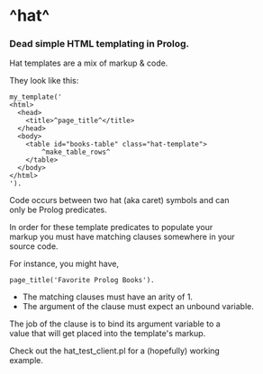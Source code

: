 # ^hat^

### Dead simple HTML templating in Prolog.

Hat templates are a mix of markup & code.

They look like this:

```
my_template('
<html>
  <head>
    <title>^page_title^</title>
  </head>
  <body>
    <table id="books-table" class="hat-template">
        ^make_table_rows^
    </table>
  </body>
</html>
').
```

Code occurs between two hat (aka caret) symbols and can  
only be Prolog predicates.

In order for these template predicates to populate your  
markup you must have matching clauses somewhere in your  
source code.

For instance, you might have,

```
page_title('Favorite Prolog Books').
```

- The matching clauses must have an arity of 1.
- The argument of the clause must expect an unbound variable.

The job of the clause is to bind its argument variable to a  
value that will get placed into the template's markup.

Check out the hat_test_client.pl for a (hopefully) working  
example.
